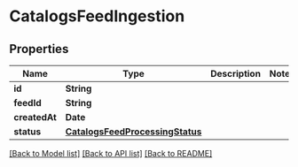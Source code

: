 # CatalogsFeedIngestion

## Properties
Name | Type | Description | Notes
------------ | ------------- | ------------- | -------------
**id** | **String** |  | 
**feedId** | **String** |  | 
**createdAt** | **Date** |  | 
**status** | [**CatalogsFeedProcessingStatus**](CatalogsFeedProcessingStatus.md) |  | 

[[Back to Model list]](../README.md#documentation-for-models) [[Back to API list]](../README.md#documentation-for-api-endpoints) [[Back to README]](../README.md)


